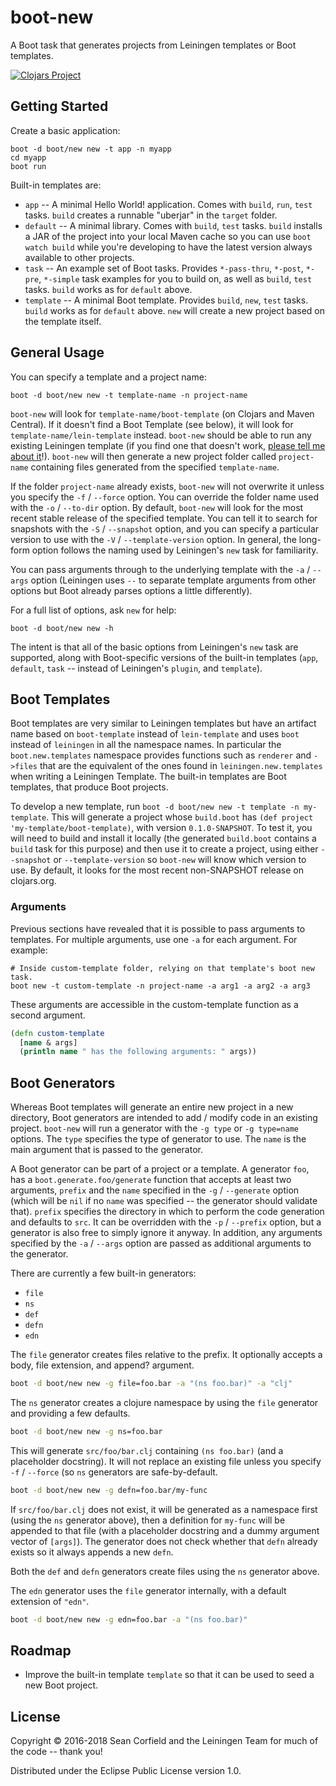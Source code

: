 # boot-new

A Boot task that generates projects from Leiningen templates or Boot templates.

[![Clojars Project](https://img.shields.io/clojars/v/boot/new.svg)](https://clojars.org/boot/new)

## Getting Started

Create a basic application:

    boot -d boot/new new -t app -n myapp
    cd myapp
    boot run

Built-in templates are:

* `app` -- A minimal Hello World! application. Comes with `build`, `run`, `test` tasks. `build` creates a runnable "uberjar" in the `target` folder.
* `default` -- A minimal library. Comes with `build`, `test` tasks. `build` installs a JAR of the project into your local Maven cache so you can use `boot watch build` while you're developing to have the latest version always available to other projects.
* `task` -- An example set of Boot tasks. Provides `*-pass-thru`, `*-post`, `*-pre`, `*-simple` task examples for you to build on, as well as `build`, `test` tasks. `build` works as for `default` above.
* `template` -- A minimal Boot template. Provides `build`, `new`, `test` tasks. `build` works as for `default` above. `new` will create a new project based on the template itself.

## General Usage

You can specify a template and a project name:

    boot -d boot/new new -t template-name -n project-name

`boot-new` will look for `template-name/boot-template` (on Clojars and Maven Central). If it doesn't find a Boot Template (see below), it will look for `template-name/lein-template` instead. `boot-new` should be able to run any existing Leiningen template (if you find one that doesn't work, [please tell me about it](https://github.com/boot-clj/boot-new/issues)!). `boot-new` will then generate a new project folder called `project-name` containing files generated from the specified `template-name`.

If the folder `project-name` already exists, `boot-new` will not overwrite it unless you specify the `-f` / `--force` option. You can override the folder name used with the `-o` / `--to-dir` option. By default, `boot-new` will look for the most recent stable release of the specified template. You can tell it to search for snapshots with the `-S` / `--snapshot` option, and you can specify a particular version to use with the `-V` / `--template-version` option. In general, the long-form option follows the naming used by Leiningen's `new` task for familiarity.

You can pass arguments through to the underlying template with the `-a` / `--args` option (Leiningen uses `--` to separate template arguments from other options but Boot already parses options a little differently).

For a full list of options, ask `new` for help:

    boot -d boot/new new -h

The intent is that all of the basic options from Leiningen's `new` task are supported, along with Boot-specific versions of the built-in templates (`app`, `default`, `task` -- instead of Leiningen's `plugin`, and `template`).

## Boot Templates

Boot templates are very similar to Leiningen templates but have an artifact name based on `boot-template` instead of `lein-template` and uses `boot` instead of `leiningen` in all the namespace names. In particular the `boot.new.templates` namespace provides functions such as `renderer` and `->files` that are the equivalent of the ones found in `leiningen.new.templates` when writing a Leiningen Template. The built-in templates are Boot templates, that produce Boot projects.

To develop a new template, run `boot -d boot/new new -t template -n my-template`.  This will generate a project whose `build.boot` has `(def project 'my-template/boot-template)`, with version `0.1.0-SNAPSHOT`. To test it, you will need to build and install it locally (the generated `build.boot` contains a `build` task for this purpose) and then use it to create a project, using either `--snapshot` or `--template-version` so `boot-new` will know which version to use. By default, it looks for the most recent non-SNAPSHOT release on clojars.org.

### Arguments

Previous sections have revealed that it is possible to pass arguments to templates. For multiple arguments, use one `-a` for each argument. For example:

```
# Inside custom-template folder, relying on that template's boot new task.
boot new -t custom-template -n project-name -a arg1 -a arg2 -a arg3
```

These arguments are accessible in the custom-template function as a second argument.

```clj
(defn custom-template
  [name & args]
  (println name " has the following arguments: " args))
```

## Boot Generators

Whereas Boot templates will generate an entire new project in a new directory, Boot generators are intended to add / modify code in an existing project. `boot-new` will run a generator with the `-g type` or `-g type=name` options. The `type` specifies the type of generator to use. The `name` is the main argument that is passed to the generator.

A Boot generator can be part of a project or a template. A generator `foo`, has a `boot.generate.foo/generate` function that accepts at least two arguments, `prefix` and the `name` specified in the `-g` / `--generate` option (which will be `nil` if no `name` was specified -- the generator should validate that). `prefix` specifies the directory in which to perform the code generation and defaults to `src`. It can be overridden with the `-p` / `--prefix` option, but a generator is also free to simply ignore it anyway. In addition, any arguments specified by the `-a` / `--args` option are passed as additional arguments to the generator.

There are currently a few built-in generators:
- `file`
- `ns`
- `def`
- `defn`
- `edn`

The `file` generator creates files relative to the prefix. It optionally accepts a body, file extension, and append? argument.
```bash
boot -d boot/new new -g file=foo.bar -a "(ns foo.bar)" -a "clj"
```

The `ns` generator creates a clojure namespace by using the `file` generator and providing a few defaults.
```bash
boot -d boot/new new -g ns=foo.bar
```

This will generate `src/foo/bar.clj` containing `(ns foo.bar)` (and a placeholder docstring). It will not replace an existing file unless you specify `-f` / `--force` (so `ns` generators are safe-by-default.
```bash
boot -d boot/new new -g defn=foo.bar/my-func
```

If `src/foo/bar.clj` does not exist, it will be generated as a namespace first (using the `ns` generator above), then a definition for `my-func` will be appended to that file (with a placeholder docstring and a dummy argument vector of `[args]`). The generator does not check whether that `defn` already exists so it always appends a new `defn`.

Both the `def` and `defn` generators create files using the `ns` generator above.

The `edn` generator uses the `file` generator internally, with a default extension of `"edn"`.
```bash
boot -d boot/new new -g edn=foo.bar -a "(ns foo.bar)"
```

## Roadmap

* Improve the built-in template `template` so that it can be used to seed a new Boot project.

## License

Copyright © 2016-2018 Sean Corfield and the Leiningen Team for much of the code -- thank you!

Distributed under the Eclipse Public License version 1.0.
